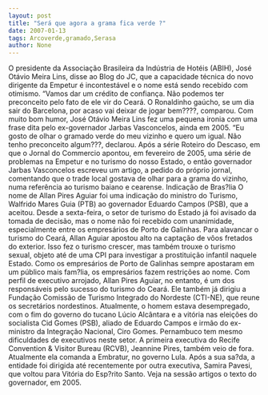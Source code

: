 ```yaml
---
layout: post
title: "Será que agora a grama fica verde ?"
date: 2007-01-13
tags: Arcoverde,gramado,Serasa
author: None
---
```

O presidente da Associação Brasileira da Indústria de Hotéis (ABIH), José Otávio Meira Lins, disse ao Blog do JC, que a capacidade técnica do novo dirigente da Empetur é incontestável e o nome está sendo recebido com otimismo. 
“Vamos dar um crédito de confiança. Não podemos ter preconceito pelo fato de ele vir do Ceará. O Ronaldinho gaúcho, se um dia sair do Barcelona, por acaso vai deixar de jogar bem????, comparou.
Com muito bom humor, José Otávio Meira Lins fez uma pequena ironia com uma frase dita pelo ex-governador Jarbas Vasconcelos, ainda em 2005.
“Eu gosto de olhar o gramado verde do meu vizinho e quero um igual. Não tenho preconceito algum???, declarou.
Após a série Roteiro do Descaso, em que o Jornal do Commercio apontou, em fevereiro de 2005, uma série de problemas na Empetur e no turismo do nosso Estado, o então governador Jarbas Vasconcelos escreveu um artigo, a pedido do próprio jornal, comentando que o trade local gostava de olhar para a grama do vizinho, numa referência ao turismo baiano e cearense.
Indicação de Bras?lia
O nome de Allan Pires Aguiar foi uma indicação do ministro do Turismo, Walfrido Mares Guia (PTB) ao governador Eduardo Campos (PSB), que a aceitou.
Desde a sexta-feira, o setor de turismo do Estado já foi avisado da tomada de decisão, mas o nome não foi recebido com unanimidade, especialmente entre os empresários de Porto de Galinhas.
Para alavancar o turismo do Ceará, Allan Aguiar apostou alto na captação de vôos fretados do exterior. Isso fez o turismo crescer, mas também trouxe o turismo sexual, objeto até de uma CPI para investigar a prostituição infantil naquele Estado. Como os empresários de Porto de Galinhas sempre apostaram em um público mais fam?lia, os empresários fazem restrições ao nome.
Com perfil de executivo arrojado, Allan Pires Aguiar, no entanto, é um dos responsáveis pelo sucesso do turismo do Ceará. Ele também já dirigiu a Fundação Comissão de Turismo Integrado do Nordeste (CTI-NE), que reune os secretários nordestinos.
Atualmente, o homem estava desempregado, com o fim do governo do tucano Lúcio Alcântara e a vitória nas eleições do socialista Cid Gomes (PSB), aliado de Eduardo Campos e irmão do ex-ministro da Integração Nacional, Ciro Gomes.
Pernambuco tem mesmo dificuldades de executivos neste setor.
A primeira executiva do Recife Convention &amp; Visitor Bureau (RCVB), Jeannine Pires, também veio de fora. Atualmente ela comanda a Embratur, no governo Lula. Após a sua sa?da, a entidade foi dirigida até recentemente por outra executiva, Samira Pavesi, que voltou para Vitória do Esp?rito Santo.
Veja na sessão artigos o texto do governador, em 2005. 